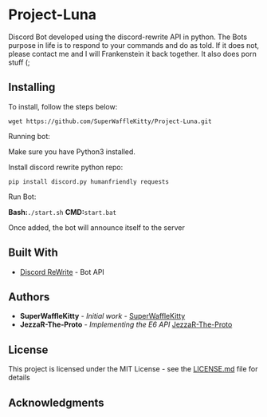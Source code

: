 # Project-Luna

Discord Bot developed using the discord-rewrite API in python. The Bots purpose in life is to respond to your commands and do as told. If it does not, please contact me and I will Frankenstein it back together. It also does porn stuff (;


## Installing

To install, follow the steps below:

```
wget https://github.com/SuperWaffleKitty/Project-Luna.git
```

Running bot:

Make sure you have Python3 installed.

Install discord rewrite python repo:
```
pip install discord.py humanfriendly requests
```

Run Bot:

**Bash:**```./start.sh```
**CMD:**```start.bat```

Once added, the bot will announce itself to the server

## Built With

* [Discord ReWrite](https://discordpy.readthedocs.io/en/latest/) - Bot API

## Authors

* **SuperWaffleKitty** - *Initial work* - [SuperWaffleKitty](https://github.com/SuperWaffleKitty)
* **JezzaR-The-Proto** - *Implementing the E6 API* [JezzaR-The-Proto](https://github.com/JezzaR-The-Proto)

## License

This project is licensed under the MIT License - see the [LICENSE.md](LICENSE.md) file for details

## Acknowledgments

